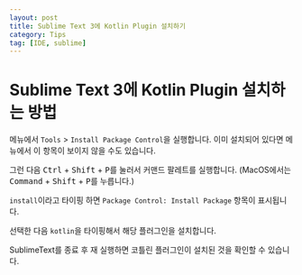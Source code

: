 ```yaml
---
layout: post
title: Sublime Text 3에 Kotlin Plugin 설치하기
category: Tips
tag: [IDE, sublime]
---
```

# Sublime Text 3에 Kotlin Plugin 설치하는 방법

메뉴에서 `Tools` > `Install Package Control`을 실행합니다. 
이미 설치되어 있다면 메뉴에서 이 항목이 보이지 않을 수도 있습니다.

그런 다음 <kbd>Ctrl</kbd> + <kbd>Shift</kbd> + <kbd>P</kbd>를 눌러서 커맨드 팔레트를 실행합니다.
(MacOS에서는 <kbd>Command</kbd> + <kbd>Shift</kbd> + <kbd>P</kbd>를 누릅니다.)

`install`이라고 타이핑 하면 `Package Control: Install Package` 항목이 표시됩니다.

선택한 다음 `kotlin`을 타이핑해서 해당 플러그인을 설치합니다.

SublimeText를 종료 후 재 실행하면 코틀린 플러그인이 설치된 것을 확인할 수 있습니다.
